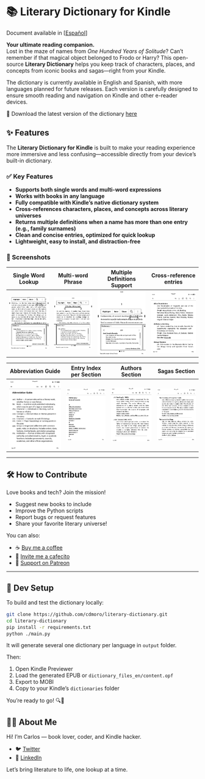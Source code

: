 # 📚 Literary Dictionary for Kindle

Document available in [[Español](README.es.md)]

**Your ultimate reading companion.**  
Lost in the maze of names from _One Hundred Years of Solitude_? Can’t remember if that magical object belonged to Frodo or Harry? This open-source **Literary Dictionary** helps you keep track of characters, places, and concepts from iconic books and sagas—right from your Kindle.

The dictionary is currently available in English and Spanish, with more languages planned for future releases. Each version is carefully designed to ensure smooth reading and navigation on Kindle and other e-reader devices.

🎯 Download the latest version of the dictionary [here](https://github.com/cdmoro/literary-dictionary/releases/latest)

## ✨ Features

The **Literary Dictionary for Kindle** is built to make your reading experience more immersive and less confusing—accessible directly from your device’s built-in dictionary.

### ✅ Key Features

- **Supports both single words and multi-word expressions**  
- **Works with books in any language**
- **Fully compatible with Kindle’s native dictionary system**
- **Cross-references characters, places, and concepts across literary universes**
- **Returns multiple definitions when a name has more than one entry (e.g., family surnames)**
- **Clean and concise entries, optimized for quick lookup**
- **Lightweight, easy to install, and distraction-free**

### 📸 Screenshots

| Single Word Lookup | Multi-word Phrase | Multiple Definitions Support | Cross-reference entries |
|--------------------|-------------------|---------------------------|---------|
|![Single Word Screenshot](./screenshots/en/01_definition.png)|![Multi-word Screenshot](./screenshots/en/02_definition_group_of_words.png)|![Multiple Definitions Screenshot](./screenshots/en/03_multiple_definitions.png)|![Cross-reference Screenshot](./screenshots/en/04_dict.png)|

| Abbreviation Guide | Entry Index per Section | Authors Section | Sagas Section |
|------------------------|------------------------|------------------------|------|
|![Abbreviation Guide Screenshot](./screenshots/en/05_abbr_guide.png)|![Entry index Screenshot](./screenshots/en/06_entry_index.png)|![Authors Section Screenshot](./screenshots/en/07_authors.png)|![Sagas Section Screenshot](./screenshots/en/08_sagas.png)|

---

## 🛠️ How to Contribute

Love books and tech? Join the mission!

- Suggest new books to include
- Improve the Python scripts
- Report bugs or request features
- Share your favorite literary universe!

You can also:
- ☕ [Buy me a coffee](https://buymeacoffee.com/cdmoro)
- 🧉 [Invite me a cafecito](http://cafecito.app/cdmoro)
- 🎁 [Support on Patreon](https://patreon.com/cdmoro)

---

## 🧪 Dev Setup

To build and test the dictionary locally:

```bash
git clone https://github.com/cdmoro/literary-dictionary.git
cd literary-dictionary
pip install -r requirements.txt
python ./main.py
```

It will generate several one dictionary per language in `output` folder.

Then:

1. Open Kindle Previewer
1. Load the generated EPUB or `dictionary_files_en/content.opf`
1. Export to MOBI
1. Copy to your Kindle’s `dictionaries` folder

You’re ready to go! 🔍📖

## 🙋‍♂️ About Me

Hi! I’m Carlos — book lover, coder, and Kindle hacker.

- 🐦 [Twitter](https://twitter.com/CarlosBonadeo)
- 💼 [LinkedIn](https://www.linkedin.com/in/cdbonadeo/)

Let’s bring literature to life, one lookup at a time.
